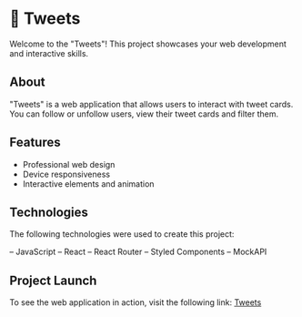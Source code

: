 # 🐣 Tweets

Welcome to the "Tweets"! This project showcases your web development and interactive skills.

## About

"Tweets" is a web application that allows users to interact with tweet cards. You can follow or unfollow users, view their tweet cards and filter them.

## Features

- Professional web design
- Device responsiveness
- Interactive elements and animation

## Technologies

The following technologies were used to create this project:

– JavaScript
– React
– React Router
– Styled Components
– MockAPI

## Project Launch

To see the web application in action, visit the following link: [Tweets](https://cutestsun.github.io/goit-test-task/)

